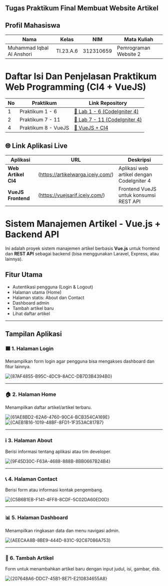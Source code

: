 ## Tugas Praktikum Final Membuat Website Artikel

## Profil Mahasiswa

| Nama | Kelas | NIM | Mata Kuliah |
|------|-------|-----|-------------|
| Muhammad Iqbal Al Anshori   |  TI.23.A.6     | 312310659 | Pemrograman Website 2 |

# Daftar Isi Dan Penjelasan Praktikum Web Programming (CI4 + VueJS)

| No  | Praktikum                | Link Repository                                                        |
|-----|--------------------------|------------------------------------------------------------------------|
| 1   | Praktikum 1 - 6          | [🔗 Lab 1 - 6 (CodeIgniter 4)](https://github.com/iqbalanshor/Lab7web.git)         |
| 2   | Praktikum 7 - 11         | [🔗 Lab 7 - 11 (CodeIgniter 4)](https://github.com/MuhArifyanto/lab8web.git)        |
| 4   | Praktikum 8 - VueJS      | [🔗 VueJS + CI4 ](https://github.com/MuhArifyanto/labvue8.git)         |

## 🌐 Link Aplikasi Live

| Aplikasi            | URL                                                            | Deskripsi                                 |
| ------------------- | -------------------------------------------------------------- | ----------------------------------------- |
| **Web Artikel CI4** | (https://artikelwarga.iceiy.com/)         | Aplikasi web artikel dengan CodeIgniter 4 |
| **VueJS Frontend**  | (https://vuejsarif.iceiy.com/) | Frontend VueJS untuk konsumsi REST API    |

# Sistem Manajemen Artikel - Vue.js + Backend API

Ini adalah proyek sistem manajemen artikel berbasis **Vue.js** untuk frontend dan **REST API** sebagai backend (bisa menggunakan Laravel, Express, atau lainnya).

## Fitur Utama

- Autentikasi pengguna (Login & Logout)
- Halaman utama (Home)
- Halaman statis: About dan Contact
- Dashboard admin
- Tambah artikel baru
- Lihat daftar artikel

---

## Tampilan Aplikasi

### 🟦 1. Halaman Login
Menampilkan form login agar pengguna bisa mengakses dashboard dan fitur lainnya.

![{87AF4855-B95C-4DC9-8ACC-DB7D3B4394B0}](https://github.com/user-attachments/assets/664fa186-c509-4aee-b10f-59ac134b8ad2)

---

### 🏠 2. Halaman Home
Menampilkan daftar artikel/artikel terbaru.

![{61AE8BD2-62A6-4760-90C4-BCB354CA169E}](https://github.com/user-attachments/assets/0e71847d-f536-4789-9b8e-ebd7bf51d17c)
![{CAEB1B16-1019-48BF-8FD1-1F353AC817B7}](https://github.com/user-attachments/assets/d27bbcb1-8f95-424d-8db4-c5938e1719e5)

---

### ℹ️ 3. Halaman About
Berisi informasi tentang aplikasi atau tim developer.

![{9F45D30C-F63A-4688-888B-8BB0667B24B4}](https://github.com/user-attachments/assets/29833b51-f48e-4fc8-9679-52909519908d)

---

### 📞 4. Halaman Contact
Berisi form atau informasi kontak pengembang.

![{C5B6B1EB-F141-4FF8-8CDF-5C02DA60ED0D}](https://github.com/user-attachments/assets/6c669823-3537-4ac0-a558-2eb3027b5e48)

---

### 📊 5. Halaman Dashboard
Menampilkan ringkasan data dan menu navigasi admin.

![{AEECAA8B-8BE9-444D-831C-92C67086A753}](https://github.com/user-attachments/assets/3cb889c0-e52c-4932-afa3-dd1a2664048d)

---

### 📝 6. Tambah Artikel
Form untuk menambahkan artikel baru dengan input judul, isi, gambar, dsb.

![{207648A6-DDC7-45B1-8E71-E210834655A8}](https://github.com/user-attachments/assets/2e6db05d-7505-4a7b-9c5f-b4fc6bd36205)
